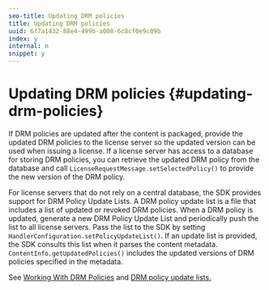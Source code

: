```yaml
---
seo-title: Updating DRM policies
title: Updating DRM policies
uuid: 6f7a1432-88e4-499b-a008-6c8cf0e9c09b
index: y
internal: n
snippet: y
---
```


# Updating DRM policies {#updating-drm-policies}

If DRM policies are updated after the content is packaged, provide the updated DRM policies to the license server so the updated version can be used when issuing a license. If a license server has access to a database for storing DRM policies, you can retrieve the updated DRM policy from the database and call `LicenseRequestMessage.setSelectedPolicy()` to provide the new version of the DRM policy.

For license servers that do not rely on a central database, the SDK provides support for DRM Policy Update Lists. A DRM policy update list is a file that includes a list of updated or revoked DRM policies. When a DRM policy is updated, generate a new DRM Policy Update List and periodically push the list to all license servers. Pass the list to the SDK by setting `HandlerConfiguration.setPolicyUpdateList()`. If an update list is provided, the SDK consults this list when it parses the content metadata. `ContentInfo.getUpdatedPolicies()` includes the updated versions of DRM policies specified in the metadata.

See [Working With DRM Policies](c_content-working-with-policies.md) and [DRM policy update lists.](c_content-policy-update-lists.md) 
